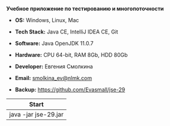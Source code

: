 **Учебное приложение по тестированию и многопоточности**

- **OS:** Windows, Linux, Mac 
- **Tech Stack:** Java CE, IntelliJ IDEA CE, Git 
- **Software:** Java OpenJDK 11.0.7
- **Hardware:** CPU 64-bit, RAM 8Gb, HDD 80Gb

- **Developer:** Евгения Смолкина
- **Email:** smolkina_ev@nlmk.com
- **Backup:** https://github.com/Evasmall/jse-29

| Start |
| ------ |
| java -jar jse-29.jar |